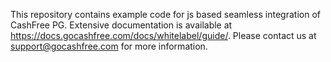 This repository contains example code for js based seamless integration of CashFree PG. Extensive documentation is available at https://docs.gocashfree.com/docs/whitelabel/guide/. Please contact us at support@gocashfree.com for more information. 